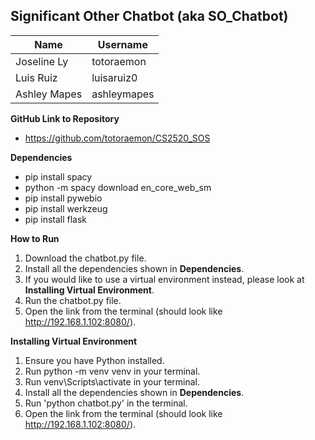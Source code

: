 ## Significant Other Chatbot (aka SO_Chatbot)


| Name | Username |
| ---- | ---------|
|Joseline Ly|totoraemon|
|Luis Ruiz|luisaruiz0|
|Ashley Mapes|ashleymapes|

**GitHub Link to Repository**
- https://github.com/totoraemon/CS2520_SOS

**Dependencies**
- pip install spacy
- python -m spacy download en_core_web_sm
- pip install pywebio
- pip install werkzeug
- pip install flask

**How to Run**
1. Download the chatbot.py file.
2. Install all the dependencies shown in **Dependencies**.
3. If you would like to use a virtual environment instead, please look at **Installing Virtual Environment**.
4. Run the chatbot.py file.
5. Open the link from the terminal (should look like http://192.168.1.102:8080/).

**Installing Virtual Environment**
1. Ensure you have Python installed.
2. Run python -m venv venv in your terminal.
3. Run venv\Scripts\activate in your terminal.
4. Install all the dependencies shown in **Dependencies**.
5. Run 'python chatbot.py' in the terminal.
5. Open the link from the terminal (should look like http://192.168.1.102:8080/).
